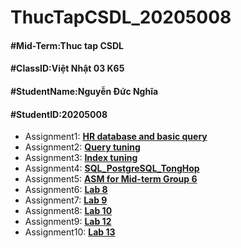 <h1> ThucTapCSDL_20205008 </h1>
<h4>#Mid-Term:Thuc tap CSDL</h4>
<h4>#ClassID:Việt Nhật 03 K65</h4>
<h4>#StudentName:Nguyễn Đức Nghĩa</h4>
<h4>#StudentID:20205008</h4>
<ul>
    <li>Assignment1: <b><a href="./assignment1">HR database and basic query</a></b></li>
    <li>Assignment2: <b><a href="./assignment2">Query tuning</a></b></li>
    <li>Assignment3: <b><a href="./assignment3">Index tuning</a></b></li>
    <li>Assignment4: <b><a href="./assignment4">SQL_PostgreSQL_TongHop</a></b></li>
    <li>Assignment5: <b><a href="./assignment5">ASM for Mid-term Group 6</a></b></li>
    <li>Assignment6: <b><a href="./assignment6">Lab 8</a></b></li>
    <li>Assignment7: <b><a href="./assignment7">Lab 9</a></b></li>
    <li>Assignment8: <b><a href="./assignment8">Lab 10</a></b></li>
    <li>Assignment9: <b><a href="./assignment9">Lab 12</a></b></li>
    <li>Assignment10: <b><a href="./assignment10">Lab 13</a></b></li>
</ul>
